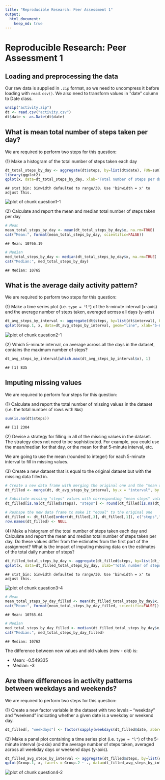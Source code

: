```yaml
---
title: "Reproducible Research: Peer Assessment 1"
output: 
  html_document:
    keep_md: true
---
```


Reproducible Research: Peer Assessment 1
========================================

## Loading and preprocessing the data

Our raw data is supplied in `.zip` format, so we need to uncompress it before loading with `read.csv()`. We also need to transform values in "date" column to Date class.


```r
unzip("activity.zip")
dt <- read.csv("activity.csv")
dt$date <- as.Date(dt$date)
```

## What is mean total number of steps taken per day?

We are required to perform two steps for this question:

(1) Make a histogram of the total number of steps taken each day


```r
dt_total_steps_by_day <- aggregate(dt$steps, by=list(dt$date), FUN=sum)
library(ggplot2)
qplot(x, data=dt_total_steps_by_day, xlab="Total number of steps per day")
```

```
## stat_bin: binwidth defaulted to range/30. Use 'binwidth = x' to adjust this.
```

![plot of chunk question1-1](figure/question1-1-1.png) 

(2) Calculate and report the mean and median total number of steps taken per day


```r
# Mean
mean_total_steps_by_day <- mean(dt_total_steps_by_day$x, na.rm=TRUE)
cat("Mean:", format(mean_total_steps_by_day, scientific=FALSE))
```

```
## Mean: 10766.19
```

```r
# Median
med_total_steps_by_day <- median(dt_total_steps_by_day$x, na.rm=TRUE)
cat("Median:", med_total_steps_by_day)
```

```
## Median: 10765
```

## What is the average daily activity pattern?

We are required to perform two steps for this question:

(1) Make a time series plot (i.e. `type = "l"`) of the 5-minute interval (x-axis) and the average number of steps taken, averaged across all days (y-axis)


```r
dt_avg_steps_by_interval <- aggregate(dt$steps, by=list(dt$interval), FUN=mean, na.rm=TRUE)
qplot(Group.1, x, data=dt_avg_steps_by_interval, geom="line", xlab="5-minute interval", ylab="Average number of steps")
```

![plot of chunk question2-1](figure/question2-1-1.png) 

(2) Which 5-minute interval, on average across all the days in the dataset, contains the maximum number of steps?


```r
dt_avg_steps_by_interval[which.max(dt_avg_steps_by_interval$x), 1]
```

```
## [1] 835
```

## Imputing missing values

We are required to perform four steps for this question:

(1) Calculate and report the total number of missing values in the dataset (i.e. the total number of rows with `NA`s)


```r
sum(is.na(dt$steps))
```

```
## [1] 2304
```

(2) Devise a strategy for filling in all of the missing values in the dataset. The strategy does not need to be sophisticated. For example, you could use the mean/median for that day, or the mean for that 5-minute interval, etc.

We are going to use the mean (rounded to integer) for each 5-minute interval to fill in missing values.

(3) Create a new dataset that is equal to the original dataset but with the missing data filled in.


```r
# Create a new data frame with merging the original one and the "mean steps by interval" one by interval
dt_filled <- merge(dt, dt_avg_steps_by_interval, by.x = "interval", by.y = "Group.1", all.x = TRUE)

# Subsitute missing "steps" values with corresponding "mean steps" values
dt_filled[is.na(dt_filled$steps), "steps"] <- round(dt_filled[is.na(dt_filled$steps), "x"])

# Reshape the new data frame to make it "equal" to the original one
dt_filled <- dt_filled[order(dt_filled[,3], dt_filled[,1]), c("steps","date","interval")]
row.names(dt_filled) <- NULL
```

(4) Make a histogram of the total number of steps taken each day and Calculate and report the mean and median total number of steps taken per day. Do these values differ from the estimates from the first part of the assignment? What is the impact of imputing missing data on the estimates of the total daily number of steps?


```r
dt_filled_total_steps_by_day <- aggregate(dt_filled$steps, by=list(dt_filled$date), FUN=sum)
qplot(x, data=dt_filled_total_steps_by_day, xlab="Total number of steps per day")
```

```
## stat_bin: binwidth defaulted to range/30. Use 'binwidth = x' to adjust this.
```

![plot of chunk question3-4](figure/question3-4-1.png) 

```r
# Mean
mean_total_steps_by_day_filled <- mean(dt_filled_total_steps_by_day$x, na.rm=TRUE)
cat("Mean:", format(mean_total_steps_by_day_filled, scientific=FALSE))
```

```
## Mean: 10765.64
```

```r
# Median
med_total_steps_by_day_filled <- median(dt_filled_total_steps_by_day$x, na.rm=TRUE)
cat("Median:", med_total_steps_by_day_filled)
```

```
## Median: 10762
```

The difference between new values and old values (new - old) is:

* Mean: -0.549335
* Median: -3

## Are there differences in activity patterns between weekdays and weekends?

We are required to perform two steps for this question:

(1) Create a new factor variable in the dataset with two levels – “weekday” and “weekend” indicating whether a given date is a weekday or weekend day.


```r
dt_filled[, "weekdays"] <- factor(sapply(weekdays(dt_filled$date, abbreviate = TRUE), function(x) if (x %in% c("Sat", "Sun")) "Weekend" else "Weekday", USE.NAMES = FALSE))
```

(2) Make a panel plot containing a time series plot (i.e. `type = "l"`) of the 5-minute interval (x-axis) and the average number of steps taken, averaged across all weekday days or weekend days (y-axis).


```r
dt_filled_avg_steps_by_interval <- aggregate(dt_filled$steps, by=list(dt_filled$interval, dt_filled$weekdays), FUN=mean, na.rm=TRUE)
qplot(Group.1, x, facets = Group.2 ~ ., data=dt_filled_avg_steps_by_interval, geom="line", xlab="5-minute interval", ylab="Average number of steps")
```

![plot of chunk question4-2](figure/question4-2-1.png) 

